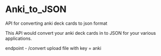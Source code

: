 # Anki_to_JSON
API for converting anki deck cards to json format

This API would convert your anki deck cards in to JSON for your various applications.

endpoint - /convert
upload file with key = anki
